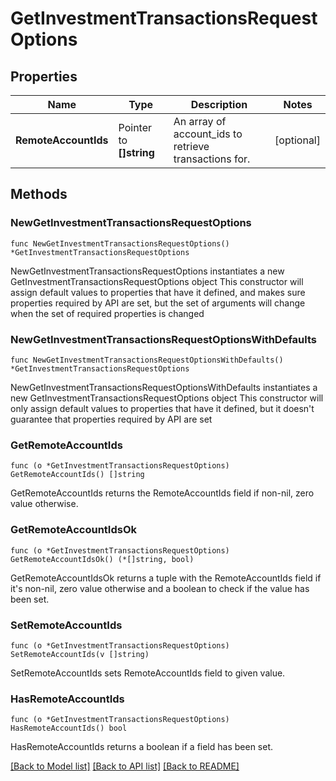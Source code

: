 # GetInvestmentTransactionsRequestOptions

## Properties

Name | Type | Description | Notes
------------ | ------------- | ------------- | -------------
**RemoteAccountIds** | Pointer to **[]string** | An array of account_ids to retrieve transactions for. | [optional] 

## Methods

### NewGetInvestmentTransactionsRequestOptions

`func NewGetInvestmentTransactionsRequestOptions() *GetInvestmentTransactionsRequestOptions`

NewGetInvestmentTransactionsRequestOptions instantiates a new GetInvestmentTransactionsRequestOptions object
This constructor will assign default values to properties that have it defined,
and makes sure properties required by API are set, but the set of arguments
will change when the set of required properties is changed

### NewGetInvestmentTransactionsRequestOptionsWithDefaults

`func NewGetInvestmentTransactionsRequestOptionsWithDefaults() *GetInvestmentTransactionsRequestOptions`

NewGetInvestmentTransactionsRequestOptionsWithDefaults instantiates a new GetInvestmentTransactionsRequestOptions object
This constructor will only assign default values to properties that have it defined,
but it doesn't guarantee that properties required by API are set

### GetRemoteAccountIds

`func (o *GetInvestmentTransactionsRequestOptions) GetRemoteAccountIds() []string`

GetRemoteAccountIds returns the RemoteAccountIds field if non-nil, zero value otherwise.

### GetRemoteAccountIdsOk

`func (o *GetInvestmentTransactionsRequestOptions) GetRemoteAccountIdsOk() (*[]string, bool)`

GetRemoteAccountIdsOk returns a tuple with the RemoteAccountIds field if it's non-nil, zero value otherwise
and a boolean to check if the value has been set.

### SetRemoteAccountIds

`func (o *GetInvestmentTransactionsRequestOptions) SetRemoteAccountIds(v []string)`

SetRemoteAccountIds sets RemoteAccountIds field to given value.

### HasRemoteAccountIds

`func (o *GetInvestmentTransactionsRequestOptions) HasRemoteAccountIds() bool`

HasRemoteAccountIds returns a boolean if a field has been set.


[[Back to Model list]](../README.md#documentation-for-models) [[Back to API list]](../README.md#documentation-for-api-endpoints) [[Back to README]](../README.md)


